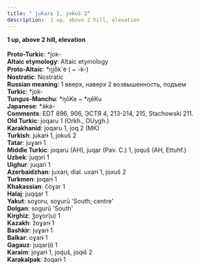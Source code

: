 ```yaml
---
title: " jukarɨ 1, jokuš 2"
description:  1 up, above 2 hill, elevation
---
```

<p data-pagefind-weight="0.5">
<strong> 1 up, above 2 hill, elevation</strong><br><br>
<strong>Proto-Turkic</strong>:  *jok-<br>
<strong>Altaic etymology</strong>:  Altaic etymology<br>
<strong> Proto-Altaic</strong>:  *ŋi̯ṑk`è ( ~ -k-)<br>
<strong>Nostratic</strong>:  Nostratic<br>
<strong>Russian meaning</strong>:  1 вверх, наверх 2 возвышенность, подъем<br>
<strong>Turkic</strong>:  *jok-<br>
<strong>Tungus-Manchu</strong>:  *ŋōKe ~ *ŋēKu<br>
<strong>Japanese</strong>:  *ǝ̀kǝ̀-<br>
<strong>Comments</strong>:  EDT 896, 906, ЭСТЯ 4, 213-214, 215, Stachowski 211.<br>
<strong>Old Turkic</strong>:  joqaru 1 (Orkh., OUygh.)<br>
<strong>Karakhanid</strong>:  joqaru 1, joq 2 (MK)<br>
<strong>Turkish</strong>:  jukarɨ 1, jokuš 2<br>
<strong>Tatar</strong>:  juɣarɨ 1<br>
<strong>Middle Turkic</strong>:  joqaru (AH), juqar (Pav. C.) 1, joquš (AH, Ettuhf.)<br>
<strong>Uzbek</strong>:  juqɔri 1<br>
<strong>Uighur</strong>:  juqari 1<br>
<strong>Azerbaidzhan</strong>:  juxarɨ, dial. uxarɨ 1, joxuš 2<br>
<strong>Turkmen</strong>:  joqarɨ 1<br>
<strong>Khakassian</strong>:  čoɣar 1<br>
<strong>Halaj</strong>:  juqqar 1<br>
<strong>Yakut</strong>:  soɣoru, soɣurū 'South; centre'<br>
<strong>Dolgan</strong>:  sogurū 'South'<br>
<strong>Kirghiz</strong>:  ǯoɣor(u) 1<br>
<strong>Kazakh</strong>:  žoɣarɨ 1<br>
<strong>Bashkir</strong>:  juɣarɨ 1<br>
<strong>Balkar</strong>:  oɣarɨ 1<br>
<strong>Gagauz</strong>:  juqar(ɨ) 1<br>
<strong>Karaim</strong>:  joɣarɨ 1, joquš, joqɨš 2<br>
<strong>Karakalpak</strong>:  žoqarɨ 1<br>

</p>
